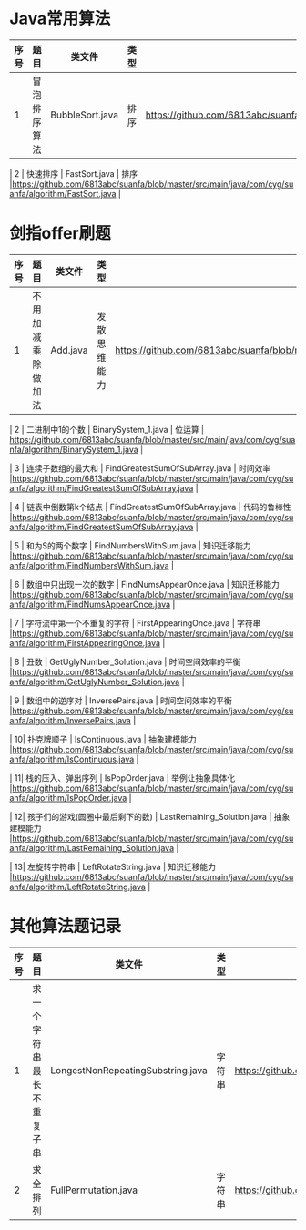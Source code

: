 # Java常用算法

| 序号 | 题目 | 类文件 | 类型 | 链接 | 
| ------ | ------ | ------ | ------ | ------ |
| 1 | 冒泡排序算法 | BubbleSort.java | 排序 |https://github.com/6813abc/suanfa/blob/master/src/main/java/com/cyg/suanfa/algorithm/BubbleSort.java |

| 2 | 快速排序 | FastSort.java | 排序 |https://github.com/6813abc/suanfa/blob/master/src/main/java/com/cyg/suanfa/algorithm/FastSort.java |


# 剑指offer刷题

| 序号 | 题目 | 类文件 | 类型 | 链接 | 
| ------ | ------ | ------ | ------ | ------ |
| 1 | 不用加减乘除做加法| Add.java | 发散思维能力 | https://github.com/6813abc/suanfa/blob/master/src/main/java/com/cyg/suanfa/algorithm/Add.java|

| 2 | 二进制中1的个数 | BinarySystem_1.java | 位运算 | https://github.com/6813abc/suanfa/blob/master/src/main/java/com/cyg/suanfa/algorithm/BinarySystem_1.java |

| 3 | 连续子数组的最大和 | FindGreatestSumOfSubArray.java | 时间效率 |https://github.com/6813abc/suanfa/blob/master/src/main/java/com/cyg/suanfa/algorithm/FindGreatestSumOfSubArray.java |

| 4 | 链表中倒数第k个结点 | FindGreatestSumOfSubArray.java | 代码的鲁棒性 |https://github.com/6813abc/suanfa/blob/master/src/main/java/com/cyg/suanfa/algorithm/FindGreatestSumOfSubArray.java |

| 5 | 和为S的两个数字 | FindNumbersWithSum.java | 知识迁移能力 |https://github.com/6813abc/suanfa/blob/master/src/main/java/com/cyg/suanfa/algorithm/FindNumbersWithSum.java |

| 6 | 数组中只出现一次的数字  | FindNumsAppearOnce.java | 知识迁移能力 |https://github.com/6813abc/suanfa/blob/master/src/main/java/com/cyg/suanfa/algorithm/FindNumsAppearOnce.java |

| 7 | 字符流中第一个不重复的字符 | FirstAppearingOnce.java | 字符串 |https://github.com/6813abc/suanfa/blob/master/src/main/java/com/cyg/suanfa/algorithm/FirstAppearingOnce.java |

| 8 | 丑数 | GetUglyNumber_Solution.java | 时间空间效率的平衡 |https://github.com/6813abc/suanfa/blob/master/src/main/java/com/cyg/suanfa/algorithm/GetUglyNumber_Solution.java |

| 9 | 数组中的逆序对 | InversePairs.java |  时间空间效率的平衡 |https://github.com/6813abc/suanfa/blob/master/src/main/java/com/cyg/suanfa/algorithm/InversePairs.java |

| 10| 扑克牌顺子 | IsContinuous.java | 抽象建模能力 |https://github.com/6813abc/suanfa/blob/master/src/main/java/com/cyg/suanfa/algorithm/IsContinuous.java |

| 11| 栈的压入、弹出序列 | IsPopOrder.java | 举例让抽象具体化 |https://github.com/6813abc/suanfa/blob/master/src/main/java/com/cyg/suanfa/algorithm/IsPopOrder.java |

| 12| 孩子们的游戏(圆圈中最后剩下的数) | LastRemaining_Solution.java | 抽象建模能力 |https://github.com/6813abc/suanfa/blob/master/src/main/java/com/cyg/suanfa/algorithm/LastRemaining_Solution.java |

| 13| 左旋转字符串 | LeftRotateString.java | 知识迁移能力 |https://github.com/6813abc/suanfa/blob/master/src/main/java/com/cyg/suanfa/algorithm/LeftRotateString.java |


# 其他算法题记录

| 序号 | 题目 | 类文件 | 类型 | 链接 | 
| ------ | ------ | ------ | ------ | ------ |
| 1 | 求一个字符串最长不重复子串 | LongestNonRepeatingSubstring.java | 字符串 |https://github.com/6813abc/suanfa/blob/master/src/main/java/com/cyg/suanfa/algorithm/LongestNonRepeatingSubstring.java |
| 2 | 求全排列 | FullPermutation.java | 字符串 | https://github.com/6813abc/suanfa/blob/master/src/main/java/com/cyg/suanfa/algorithm/FullPermutation.java |
